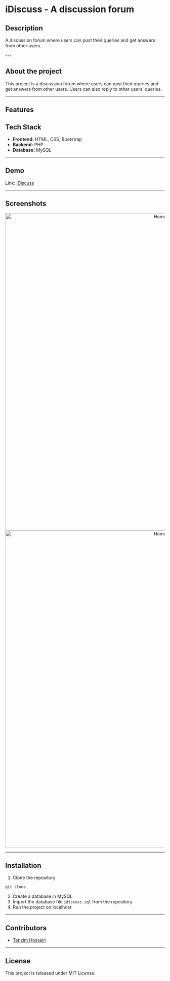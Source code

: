# iDiscuss - A discussion forum
## Description
<p> A discussion forum where users can post their queries and get answers from other users. </p>
---

## About the project
<p> This project is a discussion forum where users can post their queries and get answers from other users. Users can also reply to other users' queries. </p>

---

## Features


## Tech Stack
- **Frontend:** HTML, CSS, Bootstrap
- **Backend:** PHP
- **Database:** MySQL

---

## Demo
<p> Link: <a href="https://idiscussforum.herokuapp.com/">iDiscuss</a> </p>

---

## Screenshots
<p align="center">
  <img src="/" width="1000" title="Home Page">
    <br>
    <img src="/" width="1000" title="Home Page">
    <br>
</p>

---

## Installation
1. Clone the repository
```
git clone
```
2. Create a database in MySQL
3. Import the database file `idiscuss.sql` from the repository
4. Run the project on localhost

---

## Contributors
- <a href="
" target="_blank">Tanzim Hossain</a>


---

## License
<p> This project is released under MIT License. </p>




